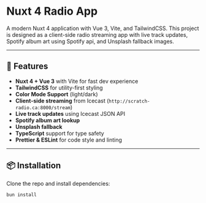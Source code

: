 # Nuxt 4 Radio App

A modern Nuxt 4 application with Vue 3, Vite, and TailwindCSS.
This project is designed as a client-side radio streaming app with live track updates, Spotify album art using Spotify api, and Unsplash fallback images.

---

## 🚀 Features

- **Nuxt 4 + Vue 3** with Vite for fast dev experience
- **TailwindCSS** for utility-first styling
- **Color Mode Support** (light/dark)
- **Client-side streaming** from Icecast (`http://scratch-radio.ca:8000/stream`)
- **Live track updates** using Icecast JSON API
- **Spotify album art lookup**
- **Unsplash fallback**
- **TypeScript** support for type safety
- **Prettier & ESLint** for code style and linting

---

## 📦 Installation

Clone the repo and install dependencies:

```bash
bun install
```
